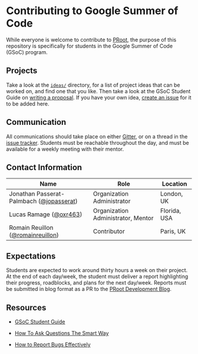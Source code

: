 # Contributing to Google Summer of Code

While everyone is welcome to contribute to [PRoot](https://github.com/proot-me/proot/blob/master/HACKING.rst),
the purpose of this repository is specifically for students in the Google Summer of Code (GSoC) program.

## Projects

Take a look at the [`ideas/`](https://github.com/proot-me/gsoc/tree/master/ideas) directory, for a list of project ideas that can be worked on, and find one that you like. Then take a look at the GSoC Student Guide on [writing a proposal](https://google.github.io/gsocguides/student/writing-a-proposal). If you have your own idea, [create an issue](https://github.com/proot-me/gsoc/issues/new?assignees=&labels=idea&template=project-idea.md&title=) for it to be added here.

## Communication

All communications should take place on either [Gitter](https://gitter.im/proot-me/gsoc), or on a thread in the [issue tracker](https://github.com/proot-me/gsoc/issues). Students must be reachable throughout the day, and must be available for a weekly meeting with their mentor.

## Contact Information

| Name                                                                                 | Role       | Location     |
| ------------------------------------------------------------------------------------ | ---------- | ------------ |
| Jonathan Passerat-Palmbach ([@jopasserat](https://github.com/jopasserat)) | Organization Administrator | London, UK |
| Lucas Ramage ([@oxr463](https://github.com/oxr463)) | Organization Administrator, Mentor | Florida, USA |
| Romain Reuillon ([@romainreuillon](https://github.com/romainreuillon)) | Contributor | Paris, UK |

## Expectations

Students are expected to work around thirty hours a week on their project. At the end of each day/week, the student must deliver a report highlighting their progress, roadblocks, and plans for the next day/week. Reports must be submitted in blog format as a PR to the [PRoot Development Blog](https://github.com/proot-me/blog).

## Resources

- [GSoC Student Guide](https://google.github.io/gsocguides/student)

- [How To Ask Questions The Smart Way](http://catb.org/~esr/faqs/smart-questions.html)

- [How to Report Bugs Effectively](https://www.chiark.greenend.org.uk/~sgtatham/bugs.html)
